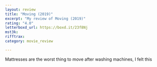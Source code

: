 ```yaml
---
layout: review
title: "Moving (2019)"
excerpt: "My review of Moving (2019)"
rating: "4.0"
letterboxd_url: https://boxd.it/23f8Nj
mst3k: 
rifftrax: 
category: movie_review

---
```


Mattresses are the worst thing to move after washing machines, I felt this